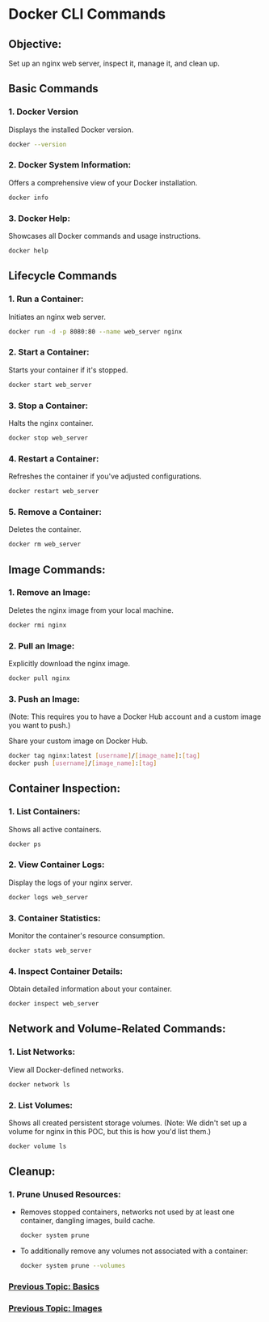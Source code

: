 # Docker CLI Commands

## Objective:

Set up an nginx web server, inspect it, manage it, and clean up.

## Basic Commands

### 1. Docker Version

Displays the installed Docker version.

```bash
docker --version
```

### 2. Docker System Information:

Offers a comprehensive view of your Docker installation.

```bash
docker info
```

### 3. Docker Help:

Showcases all Docker commands and usage instructions.

```bash
docker help
```

## Lifecycle Commands

### 1. Run a Container:

Initiates an nginx web server.

```bash
docker run -d -p 8080:80 --name web_server nginx
```

### 2. Start a Container:

Starts your container if it's stopped.

```bash
docker start web_server
```

### 3. Stop a Container:

Halts the nginx container.

```bash
docker stop web_server
```

### 4. Restart a Container:

Refreshes the container if you've adjusted configurations.

```bash
docker restart web_server
```

### 5. Remove a Container:

Deletes the container.

```bash
docker rm web_server
```

## Image Commands:

### 1. Remove an Image:

Deletes the nginx image from your local machine.

```bash
docker rmi nginx
```

### 2. Pull an Image:

Explicitly download the nginx image.

```bash
docker pull nginx
```

### 3. Push an Image:

(Note: This requires you to have a Docker Hub account and a custom image you want to push.)

Share your custom image on Docker Hub.

```bash
docker tag nginx:latest [username]/[image_name]:[tag]
docker push [username]/[image_name]:[tag]
```

## Container Inspection:

### 1. List Containers:

Shows all active containers.

```bash
docker ps
```

### 2. View Container Logs:

Display the logs of your nginx server.

```bash
docker logs web_server
```

### 3. Container Statistics:

Monitor the container's resource consumption.

```bash
docker stats web_server
```

### 4. Inspect Container Details:

Obtain detailed information about your container.

```bash
docker inspect web_server
```

## Network and Volume-Related Commands:

### 1. List Networks:

View all Docker-defined networks.

```bash
docker network ls
```

### 2. List Volumes:

Shows all created persistent storage volumes. (Note: We didn't set up a volume for nginx in this POC, but this is how you'd list them.)

```bash
docker volume ls
```

## Cleanup:

### 1. Prune Unused Resources:

-   Removes stopped containers, networks not used by at least one container, dangling images, build cache.

    ```bash
    docker system prune
    ```

-   To additionally remove any volumes not associated with a container:

    ```bash
    docker system prune --volumes
    ```

### [Previous Topic: Basics](/Docker/Basics.md)

### [Previous Topic: Images](/Docker/Images.md)
